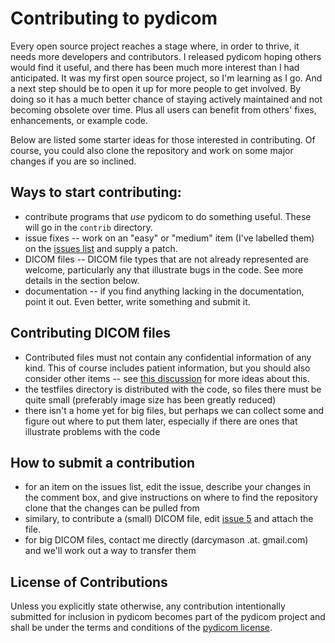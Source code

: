 # Contributing to pydicom #

Every open source project reaches a stage where, in order to thrive, it needs more developers and contributors.
I released pydicom hoping others would find it useful, and there has been much more interest than I had anticipated. It was my first open source project, so I'm learning as I go. And a next step should be to open it up for more people to get involved. By doing so it has a much better chance of staying actively maintained and not becoming obsolete over time. Plus all users can benefit from others' fixes, enhancements, or example code.

Below are listed some starter ideas for those interested in contributing. Of course, you could also clone the repository and work on some major changes if you are so inclined.

## Ways to start contributing: ##
  * contribute programs that _use_ pydicom to do something useful. These will go in the `contrib` directory.
  * issue fixes -- work on an "easy" or "medium" item (I've labelled them) on the [issues list](http://code.google.com/p/pydicom/issues) and supply a patch.
  * DICOM files -- DICOM file types that are not already represented are welcome, particularly any that illustrate bugs in the code. See more details in the section below.
  * documentation -- if you find anything lacking in the documentation, point it out. Even better, write something and submit it.

## Contributing DICOM files ##
  * Contributed files must not contain any confidential information of any kind. This of course includes patient information, but you should also consider other items -- see [this discussion](http://groups.google.com/group/pydicom/browse_thread/thread/4d58cdfddbacb688/58c711de0a19f4e1) for more ideas about this.
  * the testfiles directory is distributed with the code, so files there must be quite small (preferably image size has been greatly reduced)
  * there isn't a home yet for big files, but perhaps we can collect some and figure out where to put them later, especially if there are ones that illustrate problems with the code

## How to submit a contribution ##
  * for an item on the issues list, edit the issue, describe your changes in the comment box, and give instructions on where to find the repository clone that the changes can be pulled from
  * similary, to contribute a (small) DICOM file, edit [issue 5](http://code.google.com/p/pydicom/issues/detail?id=5) and attach the file.
  * for big DICOM files, contact me directly (darcymason .at. gmail.com) and we'll work out a way to transfer them

## License of Contributions ##
Unless you explicitly state otherwise, any contribution intentionally submitted for inclusion in pydicom becomes part of the pydicom project and shall be under the terms and conditions of the [pydicom license](http://code.google.com/p/pydicom/source/browse/source/dicom/license.txt).